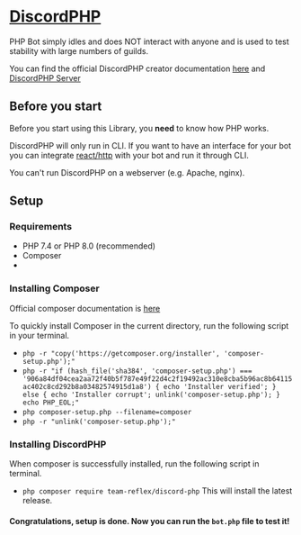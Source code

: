 [DiscordPHP](https://discord-php.github.io/DiscordPHP)
====

PHP Bot simply idles and does NOT interact with anyone and is used to test stability with large numbers of guilds.

You can find the official DiscordPHP creator documentation [here](https://github.com/discord-php/DiscordPHP) and [DiscordPHP Server](https://discord.gg/dphp)


## Before you start

Before you start using this Library, you **need** to know how PHP works.

DiscordPHP will only run in CLI. If you want to have an interface for your bot you can integrate [react/http](https://github.com/ReactPHP/http) with your bot and run it through CLI.

You can't run DiscordPHP on a webserver (e.g. Apache, nginx).


## Setup

### Requirements
- PHP 7.4 or PHP 8.0 (recommended)
- Composer
- 
### Installing Composer
Official composer documentation is [here](https://getcomposer.org)

To quickly install Composer in the current directory, run the following script in your terminal.

- `php -r "copy('https://getcomposer.org/installer', 'composer-setup.php');"`
- `php -r "if (hash_file('sha384', 'composer-setup.php') === '906a84df04cea2aa72f40b5f787e49f22d4c2f19492ac310e8cba5b96ac8b64115ac402c8cd292b8a03482574915d1a8') { echo 'Installer verified'; } else { echo 'Installer corrupt'; unlink('composer-setup.php'); } echo PHP_EOL;"`
- `php composer-setup.php --filename=composer`
- `php -r "unlink('composer-setup.php');"`

### Installing DiscordPHP
When composer is successfully installed, run the following script in terminal.

- `php composer require team-reflex/discord-php` This will install the latest release.
#### Congratulations, setup is done. Now you can run the `bot.php` file to test it!
